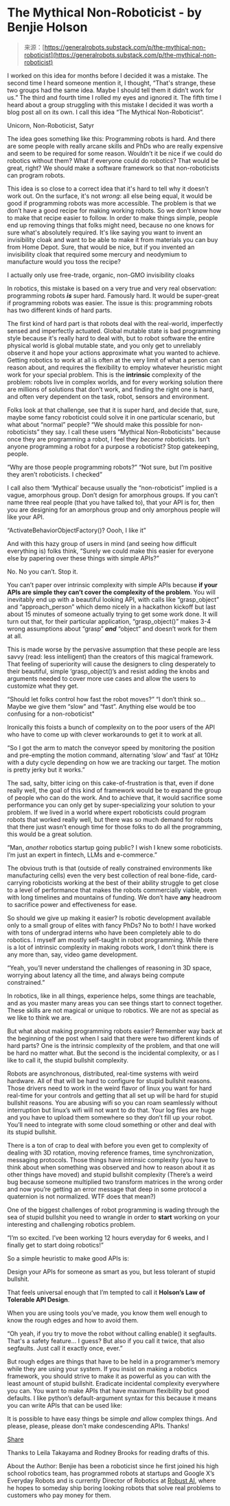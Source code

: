 <!--yml
category: 未分类
date: 2024-05-27 14:56:08
-->

# The Mythical Non-Roboticist - by Benjie Holson

> 来源：[https://generalrobots.substack.com/p/the-mythical-non-roboticist](https://generalrobots.substack.com/p/the-mythical-non-roboticist)

I worked on this idea for months before I decided it was a mistake. The second time I heard someone mention it, I thought, “That's strange, these two groups had the same idea. Maybe I should tell them it didn’t work for us.” The third and fourth time I rolled my eyes and ignored it. The fifth time I heard about a group struggling with this mistake I decided it was worth a blog post all on its own. I call this idea “The Mythical Non-Roboticist”.

Unicorn, Non-Roboticist, Satyr

The idea goes something like this: Programming robots is hard. And there are some people with really arcane skills and PhDs who are really expensive and seem to be required for some reason. Wouldn’t it be nice if we could do robotics without them? What if everyone could do robotics? That would be great, right? We should make a software framework so that non-roboticists can program robots.

This idea is so close to a correct idea that it's hard to tell why it doesn’t work out. On the surface, it's not *wrong*: all else being equal, it would be good if programming robots was more accessible. The problem is that we don’t have a good recipe for making working robots. So we don’t know how to make that recipe easier to follow. In order to make things simple, people end up removing things that folks might need, because no one knows for sure what's absolutely required. It's like saying you want to invent an invisibility cloak and want to be able to make it from materials you can buy from Home Depot. Sure, that would be nice, but if you invented an invisibility cloak that required some mercury and neodymium to manufacture would you toss the recipe?

I actually only use free-trade, organic, non-GMO invisibility cloaks

In robotics, this mistake is based on a very true and very real observation: programming robots ***is*** super hard. Famously hard. It would be super-great if programming robots was easier. The issue is this: programming robots has two different kinds of hard parts.

The first kind of hard part is that robots deal with the real-world, imperfectly sensed and imperfectly actuated. Global mutable state is bad programming style because it's really hard to deal with, but to robot software the entire physical world is global mutable state, and you only get to unreliably observe it and hope your actions approximate what you wanted to achieve. Getting robotics to work at all is often at the very limit of what a person can reason about, and requires the flexibility to employ whatever heuristic might work for your special problem. This is the **intrinsic** complexity of the problem: robots live in complex worlds, and for every working solution there are millions of solutions that don’t work, and finding the right one is hard, and often very dependent on the task, robot, sensors and environment.

Folks look at that challenge, see that it is super hard, and decide that, sure, maybe some fancy roboticist could solve it in one particular scenario, but what about “normal” people? “We should make this possible for non-roboticists” they say. I call these users “Mythical Non-Roboticists” because once they are programming a robot, I feel they *become* roboticists. Isn’t anyone programming a robot for a purpose a roboticist? Stop gatekeeping, people.

“Why are those people programming robots?” “Not sure, but I’m positive they aren’t roboticists. I checked”

I call also them ‘Mythical’ because usually the “non-roboticist” implied is a vague, amorphous group. Don’t design for amorphous groups. If you can’t name three real people (that you have talked to), that your API is for, then you are designing for an amorphous group and only amorphous people will like your API.

“ActivateBehaviorObjectFactory()? Oooh, I like it”

And with this hazy group of users in mind (and seeing how difficult everything is) folks think, “Surely we could make this easier for everyone else by papering over these things with simple APIs?”

No. No you can’t. Stop it. 

You can’t paper over intrinsic complexity with simple APIs because **if your APIs are simple they can’t cover the complexity of the problem**. You will inevitably end up with a beautiful looking API, with calls like “grasp_object” and “approach_person” which demo nicely in a hackathon kickoff but last about 15 minutes of someone actually trying to get some work done. It will turn out that, for their particular application, “grasp_object()” makes 3-4 wrong assumptions about “grasp” ***and*** “object” and doesn’t work for them at all.

This is made worse by the pervasive assumption that these people are less savvy (read: less intelligent) than the creators of this magical framework. That feeling of superiority will cause the designers to cling desperately to their beautiful, simple ‘grasp_object()’s and resist adding the knobs and arguments needed to cover more use cases and allow the users to customize what they get.

“Should let folks control how fast the robot moves?” “I don’t think so… Maybe we give them “slow” and “fast”. Anything else would be too confusing for a non-roboticist"

Ironically this foists a bunch of complexity on to the poor users of the API who have to come up with clever workarounds to get it to work at all.

“So I got the arm to match the conveyor speed by monitoring the position and pre-empting the motion command, alternating ‘slow’ and ‘fast’ at 10Hz with a duty cycle depending on how we are tracking our target. The motion is pretty jerky but it works.”

The sad, salty, bitter icing on this cake-of-frustration is that, even if done really well, the goal of this kind of framework would be to expand the group of people who can do the work. And to achieve that, it would sacrifice some performance you can only get by super-specializing your solution to your problem. If we lived in a world where expert roboticists could program robots that worked really well, but there was so much demand for robots that there just wasn’t enough time for those folks to do all the programming, this would be a great solution.

“Man, *another* robotics startup going public? I wish I knew some roboticists. I’m just an expert in fintech, LLMs and e-commerce.”

The obvious truth is that (outside of really constrained environments like manufacturing cells) even the very best collection of real bone-fide, card-carrying roboticists working at the best of their ability struggle to get close to a level of performance that makes the robots commercially viable, even with long timelines and mountains of funding. We don’t have **any** headroom to sacrifice power and effectiveness for ease.

So should we give up making it easier? Is robotic development available only to a small group of elites with fancy PhDs? No to both! I have worked with tons of undergrad interns who have been completely able to do robotics. I myself am mostly self-taught in robot programming. While there is a lot of intrinsic complexity in making robots work, I don’t think there is any more than, say, video game development.

“Yeah, you’ll never understand the challenges of reasoning in 3D space, worrying about latency all the time, and always being compute constrained.”

In robotics, like in all things, experience helps, some things are teachable, and as you master many areas you can see things start to connect together. These skills are not magical or unique to robotics. We are not as special as we like to think we are.

But what about making programming robots easier? Remember way back at the beginning of the post when I said that there were two different kinds of hard parts? One is the intrinsic complexity of the problem, and that one will be hard no matter what. But the second is the incidental complexity, or as I like to call it, the stupid bullshit complexity.

Robots are asynchronous, distributed, real-time systems with weird hardware. All of that will be hard to configure for stupid bullshit reasons. Those drivers need to work in the weird flavor of linux you want for hard real-time for your controls and getting that all set up will be hard for stupid bullshit reasons. You are abusing wifi so you can roam seamlessly without interruption but linux’s wifi will not want to do that. Your log files are huge and you have to upload them somewhere so they don’t fill up your robot. You’ll need to integrate with some cloud something or other and deal with its stupid bullshit. 

There is a ton of crap to deal with before you even get to complexity of dealing with 3D rotation, moving reference frames, time synchronization, messaging protocols. Those things have intrinsic complexity (you have to think about when something was observed and how to reason about it as other things have moved) and stupid bullshit complexity (There’s a weird bug because someone multiplied two transform matrices in the wrong order and now you’re getting an error message that deep in some protocol a quaternion is not normalized. WTF does that mean?)

One of the biggest challenges of robot programming is wading through the sea of stupid bullshit you need to wrangle in order to **start** working on your interesting and challenging robotics problem.

“I’m so excited. I’ve been working 12 hours everyday for 6 weeks, and I finally get to start doing robotics!”

So a simple heuristic to make good APIs is:

Design your APIs for someone as smart as you, but less tolerant of stupid bullshit.

That feels universal enough that I’m tempted to call it **Holson’s Law of Tolerable API Design**. 

When you are using tools you’ve made, you know them well enough to know the rough edges and how to avoid them.

“Oh yeah, if you try to move the robot without calling enable() it segfaults. That's a safety feature… I guess? But also if you call it twice, that also segfaults. Just call it exactly once, ever.”

But rough edges are things that have to be held in a programmer’s memory while they are using your system. If you insist on making a robotics framework, you should strive to make it as powerful as you can with the least amount of stupid bullshit. Eradicate incidental complexity everywhere you can. You want to make APIs that have maximum flexibility but good defaults. I like python’s default-argument syntax for this because it means you can write APIs that can be used like:

It is possible to have easy things be simple *and* allow complex things. And please, please, please don’t make condescending APIs. Thanks!

[Share](https://generalrobots.substack.com/p/the-mythical-non-roboticist?utm_source=substack&utm_medium=email&utm_content=share&action=share)

Thanks to Leila Takayama and Rodney Brooks for reading drafts of this.

About the Author: Benjie has been a roboticist since he first joined his high school robotics team, has programmed robots at startups and Google X’s Everyday Robots and is currently Director of Robotics at [Robust AI](https://www.robust.ai/), where he hopes to someday ship boring looking robots that solve real problems to customers who pay money for them.